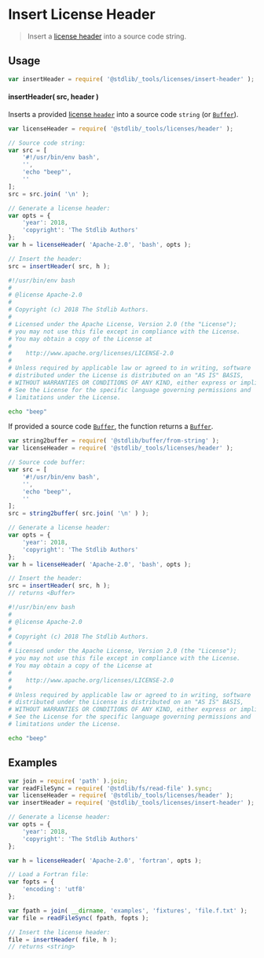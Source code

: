 <!--

@license Apache-2.0

Copyright (c) 2018 The Stdlib Authors.

Licensed under the Apache License, Version 2.0 (the "License");
you may not use this file except in compliance with the License.
You may obtain a copy of the License at

   http://www.apache.org/licenses/LICENSE-2.0

Unless required by applicable law or agreed to in writing, software
distributed under the License is distributed on an "AS IS" BASIS,
WITHOUT WARRANTIES OR CONDITIONS OF ANY KIND, either express or implied.
See the License for the specific language governing permissions and
limitations under the License.

-->

# Insert License Header

> Insert a [license header][@stdlib/_tools/licenses/header] into a source code string.

<!-- Section to include introductory text. Make sure to keep an empty line after the intro `section` element and another before the `/section` close. -->

<section class="intro">

</section>

<!-- /.intro -->

<!-- Package usage documentation. -->

<section class="usage">

## Usage

```javascript
var insertHeader = require( '@stdlib/_tools/licenses/insert-header' );
```

#### insertHeader( src, header )

Inserts a provided [license `header`][@stdlib/_tools/licenses/header] into a source code `string` (or [`Buffer`][@stdlib/buffer/ctor]).

```javascript
var licenseHeader = require( '@stdlib/_tools/licenses/header' );

// Source code string:
var src = [
    '#!/usr/bin/env bash',
    '',
    'echo "beep"',
    ''
];
src = src.join( '\n' );

// Generate a license header:
var opts = {
    'year': 2018,
    'copyright': 'The Stdlib Authors'
};
var h = licenseHeader( 'Apache-2.0', 'bash', opts );

// Insert the header:
src = insertHeader( src, h );
```

<!-- run-disable -->

```bash
#!/usr/bin/env bash
#
# @license Apache-2.0
#
# Copyright (c) 2018 The Stdlib Authors.
#
# Licensed under the Apache License, Version 2.0 (the "License");
# you may not use this file except in compliance with the License.
# You may obtain a copy of the License at
#
#    http://www.apache.org/licenses/LICENSE-2.0
#
# Unless required by applicable law or agreed to in writing, software
# distributed under the License is distributed on an "AS IS" BASIS,
# WITHOUT WARRANTIES OR CONDITIONS OF ANY KIND, either express or implied.
# See the License for the specific language governing permissions and
# limitations under the License.

echo "beep"
```

If provided a source code [`Buffer`][@stdlib/buffer/ctor], the function returns a [`Buffer`][@stdlib/buffer/ctor].

```javascript
var string2buffer = require( '@stdlib/buffer/from-string' );
var licenseHeader = require( '@stdlib/_tools/licenses/header' );

// Source code buffer:
var src = [
    '#!/usr/bin/env bash',
    '',
    'echo "beep"',
    ''
];
src = string2buffer( src.join( '\n' ) );

// Generate a license header:
var opts = {
    'year': 2018,
    'copyright': 'The Stdlib Authors'
};
var h = licenseHeader( 'Apache-2.0', 'bash', opts );

// Insert the header:
src = insertHeader( src, h );
// returns <Buffer>
```

<!-- run-disable -->

```bash
#!/usr/bin/env bash
#
# @license Apache-2.0
#
# Copyright (c) 2018 The Stdlib Authors.
#
# Licensed under the Apache License, Version 2.0 (the "License");
# you may not use this file except in compliance with the License.
# You may obtain a copy of the License at
#
#    http://www.apache.org/licenses/LICENSE-2.0
#
# Unless required by applicable law or agreed to in writing, software
# distributed under the License is distributed on an "AS IS" BASIS,
# WITHOUT WARRANTIES OR CONDITIONS OF ANY KIND, either express or implied.
# See the License for the specific language governing permissions and
# limitations under the License.

echo "beep"
```

</section>

<!-- /.usage -->

<!-- Package usage notes. Make sure to keep an empty line after the `section` element and another before the `/section` close. -->

<section class="notes">

</section>

<!-- /.notes -->

<!-- Package usage examples. -->

<section class="examples">

## Examples

<!-- eslint no-undef: "error" -->

```javascript
var join = require( 'path' ).join;
var readFileSync = require( '@stdlib/fs/read-file' ).sync;
var licenseHeader = require( '@stdlib/_tools/licenses/header' );
var insertHeader = require( '@stdlib/_tools/licenses/insert-header' );

// Generate a license header:
var opts = {
    'year': 2018,
    'copyright': 'The Stdlib Authors'
};

var h = licenseHeader( 'Apache-2.0', 'fortran', opts );

// Load a Fortran file:
var fopts = {
    'encoding': 'utf8'
};

var fpath = join( __dirname, 'examples', 'fixtures', 'file.f.txt' );
var file = readFileSync( fpath, fopts );

// Insert the license header:
file = insertHeader( file, h );
// returns <string>
```

</section>

<!-- /.examples -->

<!-- Section to include cited references. If references are included, add a horizontal rule *before* the section. Make sure to keep an empty line after the `section` element and another before the `/section` close. -->

<section class="references">

</section>

<!-- /.references -->

<!-- Section for related `stdlib` packages. Do not manually edit this section, as it is automatically populated. -->

<section class="related">

</section>

<!-- /.related -->

<!-- Section for all links. Make sure to keep an empty line after the `section` element and another before the `/section` close. -->

<section class="links">

[@stdlib/_tools/licenses/header]: https://github.com/stdlib-js/stdlib/tree/develop/lib/node_modules/%40stdlib/_tools/licenses/header

[@stdlib/buffer/ctor]: https://github.com/stdlib-js/stdlib/tree/develop/lib/node_modules/%40stdlib/buffer/ctor

</section>

<!-- /.links -->
